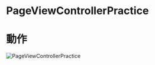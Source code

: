 # PageViewControllerPractice

# 動作
![PageViewControllerPractice](https://user-images.githubusercontent.com/72326299/131064034-e5dca502-2f43-40be-a397-78de9ce31905.gif)

